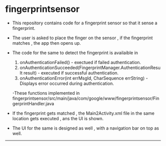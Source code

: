 # fingerprintsensor
- This repository contains code for a fingerprint sensor so that it sense a fingerprint.

- The user is asked to place the finger on the sensor , if the fingerprint matches , the app then opens up.

- The code for the same to detect the fingerprint is availaible in 
    1. onAuthenticationFailed() - exectued if failed authentication.
    2. onAuthenticationSucceeded(FingerprintManager.AuthenticationResult result) - executed if successful authentication.
    3. onAuthenticationError(int errMsgId, CharSequence errString) - Displays error occurred during authentication.
    
    -These functions implemented in fingerprintsensor/src/main/java/com/google/www/fingerprintsensor/FingerprintHandler.java
    
- If the fingerprint gets matched , the Main2Activity.xml file in the same location gets executed , ans the UI is shown.
- The UI for the same is designed as well , with a navigation bar on top as well.
____________________________________________________________________________________________________________________________
